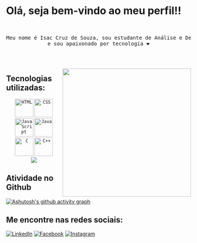 # Olá, seja bem-vindo ao meu perfil!!

<pre>
 
<p align="center">Meu nome é Isac Cruz de Souza, sou estudante de Análise e Desenvolvimento de Sistemas
e sou apaixonado por tecnologia ❤️</p>
 
</pre>

<img align="right" width="350" src="https://i2.wp.com/allhtaccess.info/wp-content/uploads/2018/03/programming.gif?fit=1281%2C716&ssl=1" />

## Tecnologias utilizadas:

<div align="center">
	<code><img width="50" src="https://user-images.githubusercontent.com/25181517/192158954-f88b5814-d510-4564-b285-dff7d6400dad.png" alt="HTML" title="HTML"/></code>
	<code><img width="50" src="https://user-images.githubusercontent.com/25181517/183898674-75a4a1b1-f960-4ea9-abcb-637170a00a75.png" alt="CSS" title="CSS"/></code>
	<code><img width="50" src="https://user-images.githubusercontent.com/25181517/117447155-6a868a00-af3d-11eb-9cfe-245df15c9f3f.png" alt="JavaScript" title="JavaScript"/></code>
	<code><img width="50" src="https://user-images.githubusercontent.com/25181517/117201156-9a724800-adec-11eb-9a9d-3cd0f67da4bc.png" alt="Java" title="Java"/></code>
	<code><img width="50" src="https://user-images.githubusercontent.com/25181517/192106070-46255bcf-65e6-4c6b-a296-bf8d0d8fb2a7.png" alt="C" title="C"/></code>
	<code><img width="50" src="https://user-images.githubusercontent.com/25181517/192106073-90fffafe-3562-4ff9-a37e-c77a2da0ff58.png" alt="C++" title="C++"/></code>
</div>

<div align="center">
	
<img align="center" src="https://github-readme-stats.vercel.app/api/top-langs/?username=isaccsz&theme=dracula&hide_langs_below=1" />

</div>

## Atividade no Github

[![Ashutosh's github activity graph](https://github-readme-activity-graph.vercel.app/graph?username=isaccsz)](https://github.com/ashutosh00710/github-readme-activity-graph)


## Me encontre nas redes sociais:

[![LinkedIn](https://img.shields.io/badge/LinkedIn-000?style=for-the-badge&logo=linkedin&logoColor=0E76A8)](https://www.linkedin.com/in/isacsz/)
[![Facebook](https://img.shields.io/badge/Facebook-000?style=for-the-badge&logo=facebook)](https://www.facebook.com/isac.cruz.359/)
[![Instagram](https://img.shields.io/badge/Instagram-000?style=for-the-badge&logo=instagram)](https://www.instagram.com/_isacsz/)
